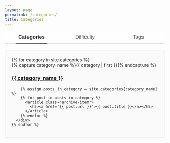 ```yaml
---
layout: page
permalink: /categories/
title: Categories
---
```

<div id="archives">
  <div class="tabs">
    <button class="tab-button active" onclick="switchTab('category')">Categories</button>
    <button class="tab-button" onclick="switchTab('difficulty')">Difficulty</button>
    <button class="tab-button" onclick="switchTab('tag')">Tags</button>
  </div>

  <!-- Categories Tab -->
  <div id="category-tab" class="tab-content active">
    {% for category in site.categories %}
      <div class="archive-group">
        {% capture category_name %}{{ category | first }}{% endcapture %}
        <div id="{{ category_name | slugify }}"></div>
        <h3 class="category-head">
          <a href="#category/{{ category_name | slugify }}">{{ category_name }}</a>
        </h3>

        {% assign posts_in_category = site.categories[category_name] %}
        {% for post in posts_in_category %}
          <article class="archive-item">
            <h5><a href="{{ post.url }}">{{ post.title }}</a></h5>
          </article>
        {% endfor %}
      </div>
    {% endfor %}
  </div>

  <!-- Difficulty Tab -->
  <div id="difficulty-tab" class="tab-content">
    {% assign all_difficulties = site.posts | map: 'difficulty' | uniq %}
    {% for difficulty in all_difficulties %}
      {% if difficulty %}
        <div class="difficulty-group" id="difficulty-{{ difficulty | slugify }}">
          <h4 class="difficulty-head">
            <a href="#difficulty/difficulty-{{ difficulty | slugify }}">{{ difficulty | capitalize }}</a>
          </h4>
          {% assign posts_with_difficulty = site.posts | where: 'difficulty', difficulty %}
          {% for post in posts_with_difficulty %}
            <article class="archive-item">
              <h5><a href="{{ post.url }}">{{ post.title }}</a></h5>
            </article>
          {% endfor %}
        </div>
      {% endif %}
    {% endfor %}
  </div>

  <!-- Tags Tab -->
  <div id="tag-tab" class="tab-content">
    {% assign all_tags = site.posts | map: 'tags' | join: ',' | split: ',' | uniq %}
    {% for tag in all_tags %}
      {% if tag %}
        <div class="tag-group" id="tag-{{ tag | slugify }}">
          <h5 class="tag-head">
            <a href="#tag/tag-{{ tag | slugify }}">{{ tag }}</a>
          </h5>
          {% for post in site.posts %}
            {% if post.tags contains tag %}
              <article class="archive-item">
                <h5><a href="{{ post.url }}">{{ post.title }}</a></h5>
              </article>
            {% endif %}
          {% endfor %}
        </div>
      {% endif %}
    {% endfor %}
  </div>
</div>

<script>
  function switchTab(tabName, targetId = null) {
    const tabs = document.querySelectorAll('.tab-content');
    const buttons = document.querySelectorAll('.tab-button');

    // Activate the relevant tab
    tabs.forEach(tab => {
      tab.classList.remove('active');
      if (tab.id === `${tabName}-tab`) {
        tab.classList.add('active');
      }
    });

    // Update button styles
    buttons.forEach(button => button.classList.remove('active'));
    document.querySelector(`[onclick="switchTab('${tabName}')"]`).classList.add('active');

    // Scroll to the specific section if targetId is provided
    if (targetId) {
      const targetElement = document.getElementById(targetId);
      if (targetElement) {
        targetElement.scrollIntoView({ behavior: 'smooth' });
      }
    }
  }

  // Handle URL hash navigation on page load
  window.addEventListener('load', () => {
    const hash = window.location.hash.substring(1);
    if (hash) {
      const [tabName, sectionId] = hash.split('/');
      if (tabName) {
        switchTab(tabName, sectionId);
      }
    }
  });
</script>

<style>
  /* General Styles */
  .tabs {
    display: flex;
    justify-content: space-around;
    margin-bottom: 20px;
    border-bottom: 2px solid #e5e5e5;
    background: #fefefe;
  }

  .tab-button {
    flex: 1;
    padding: 10px 0;
    text-align: center;
    font-size: 16px;
    font-weight: 500;
    color: #555;
    border: none;
    outline: none;
    cursor: pointer;
    background: transparent;
    transition: color 0.3s, border-bottom-color 0.3s;
    position: relative;
  }

   body.dark-mode .tab-button {
    flex: 1;
    padding: 10px 0;
    text-align: center;
    font-size: 16px;
    font-weight: 500;
    color: $dark-text;
    border: none;
    outline: none;
    cursor: pointer;
    background: transparent;
    transition: color 0.3s, border-bottom-color 0.3s;
    position: relative;
  }

  

  body.dark-mode .tab-button.active {
    color: #333;
    font-weight: bold;
  }


  .tab-button.active {
    color: #333;
    font-weight: bold;
  }

  .tab-button.active::after {
    content: '';
    position: absolute;
    bottom: -2px;
    left: 20%;
    width: 60%;
    height: 2px;
    background: #007bff;
    transition: width 0.3s ease-in-out;
  }

  .tab-button:hover {
    color: #007bff;
  }

  .tab-button:hover::after {
    content: '';
    position: absolute;
    bottom: -2px;
    left: 15%;
    width: 70%;
    height: 2px;
    background: #0056b3;
  }

  /* Tab Content */
  .tab-content {
    display: none;
    padding: 20px;
    background: #fafafa;
    border: 1px solid #e5e5e5;
    border-radius: 4px;
  }

  .tab-content.active {
    display: block;
  }

  /* Responsive Design */
  @media (max-width: 768px) {
    .tabs {
      flex-direction: column;
    }

    .tab-button {
      border-bottom: 1px solid #e5e5e5;
    }

    .tab-button.active {
      color: #007bff;
    }

    .tab-button.active::after {
      display: none;
    }
  }
</style>


